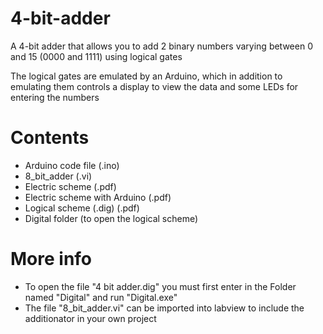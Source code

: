 # 4-bit-adder

A 4-bit adder that allows you to add 2 binary numbers varying between 0 and 15 (0000 and 1111) using logical gates

The logical gates are emulated by an Arduino, which in addition to emulating them controls a display to view the data and some LEDs for entering the numbers

# Contents
 - Arduino code file (.ino)
 - 8_bit_adder (.vi)
 - Electric scheme (.pdf)
 - Electric scheme with Arduino (.pdf)
 - Logical scheme (.dig) (.pdf)
 - Digital folder (to open the logical scheme)

# More info
 - To open the file "4 bit adder.dig" you must first enter in the Folder named "Digital" and run "Digital.exe"
 - The file "8_bit_adder.vi" can be imported into labview to include the additionator in your own project
